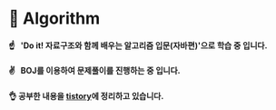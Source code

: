# :blue_book:&nbsp;Algorithm

####  :point_up:&nbsp;&nbsp;&nbsp;'Do it! 자료구조와 함께 배우는 알고리즘 입문(자바편)'으로 학습 중 입니다.
####  :v:&nbsp;&nbsp;&nbsp;BOJ를 이용하여 문제풀이를 진행하는 중 입니다.
####  :ok_hand: 공부한 내용을 <a href="https://wodlszz.tistory.com/category/Algorithm%20%28Java%29/Algorithm%20%EC%9D%B4%EB%A1%A0" rel="nofollow">tistory</a>에 정리하고 있습니다.

